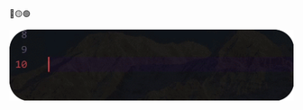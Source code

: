 🔴🟡🟢
<div align="center">
<img style="" src="https://raw.githubusercontent.com/HiMAIayas/HiMAIayas/main/assets/images/my_name.gif">
</div>
<!--
**HiMAIayas/HiMAIayas** is a ✨ _special_ ✨ repository because its `README.md` (this file) appears on your GitHub profile.

Here are some ideas to get you started:

- 🔭 I’m currently working on ...
- 🌱 I’m currently learning ...
- 👯 I’m looking to collaborate on ...
- 🤔 I’m looking for help with ...
- 💬 Ask me about ...
- 📫 How to reach me: ...
- 😄 Pronouns: ...
- ⚡ Fun fact: ...
-->
